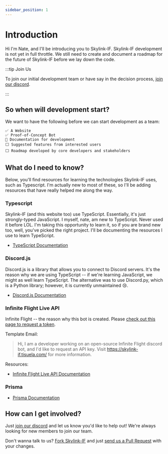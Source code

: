 ```yaml
---
sidebar_position: 1
---
```


# Introduction

Hi I'm Nate, and I'll be introducing you to Skylink-IF. Skylink-IF development is not yet in full throttle. We still need to create and document a roadmap for the future of Skylink-IF before we lay down the code. 

:::tip Join Us

To join our initial development team or have say in the decision process, [join our discord](https://dsc.gg/skylink). 

:::

## So when will development start?

We want to have the following before we can start development as a team:

    ✅ A Website
    ✅ Proof-of-Concept Bot
    🔄 Documentation for development
    ⬜ Suggested features from interested users
    ⬜ Roadmap developed by core developers and stakeholders


## What do I need to know?

Below, you'll find resources for learning the technologies Skylink-IF uses, such as Typescript. I'm actually new to most of these, so I'll be adding resources that have really helped me along the way.

### Typescript

Skylink-IF (and this website too) use TypeScript. Essentially, it's just strongly-typed JavaScript. I myself, nate, am new to TypeScript. Never used it before LOL. I'm taking this opportunity to learn it, so if you are brand new too, well, you've picked the right project. I'll be documenting the resources I use to learn TypeScript.

* [TypeScript Documentation](https://www.typescriptlang.org/docs/handbook/2/everyday-types.html)

### Discord.js

Discord.js is a library that allows you to connect to Discord servers. It's the reason why we are using TypeScript -- if we're learning JavaScript, we might as well learn TypeScript. The alternative was to use Discord.py, which is a Python library; however, it is currently unmaintained 😢.

* [Discord.js Documentation](https://discord.js.org/#/docs/main/stable/general/welcome)

### Infinite Flight Live API

Infinite Flight -- the reason why this bot is created. Please [check out this page to request a token](https://infiniteflight.com/guide/developer-reference/live-api/overview#obtaining-an-api-key). 

Template Email:

> Hi, I am a developer working on an open-source Infinite Flight discord bot, and I'd like to request an API key. Visit https://skylink-if.tisuela.com/ for more information.


Resources:

* [Infinite Flight Live API Documentation](https://infiniteflight.com/guide/developer-reference)

### Prisma

* [Prisma Documentation](https://www.prisma.io/docs/)

## How can I get involved?

Just [join our discord](https://dsc.gg/skylink) and let us know you'd like to help out! We're always looking for new members to join our team.

Don't wanna talk to us? [Fork Skylink-IF](https://github.com/kennedy-steve/skylink-if) and just [send us a Pull Request](https://github.com/kennedy-steve/skylink-if/pulls) with your changes.